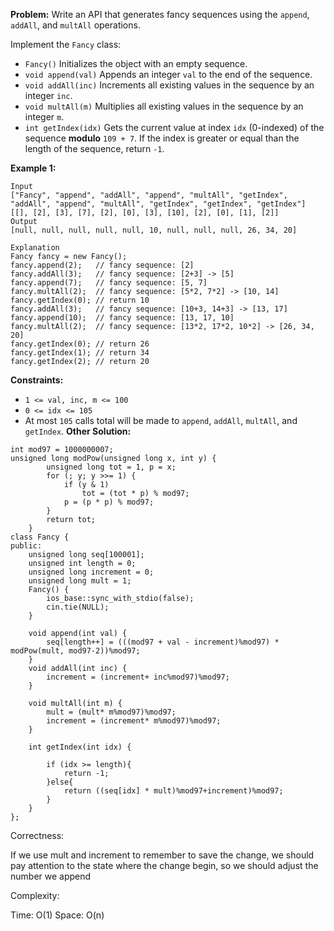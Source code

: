 **Problem:**
Write an API that generates fancy sequences using the `append`, `addAll`, and `multAll` operations.

Implement the `Fancy` class:

- `Fancy()` Initializes the object with an empty sequence.
- `void append(val)` Appends an integer `val` to the end of the sequence.
- `void addAll(inc)` Increments all existing values in the sequence by an integer `inc`.
- `void multAll(m)` Multiplies all existing values in the sequence by an integer `m`.
- `int getIndex(idx)` Gets the current value at index `idx` (0-indexed) of the sequence **modulo** `109 + 7`. If the index is greater or equal than the length of the sequence, return `-1`.

 

**Example 1:**

```
Input
["Fancy", "append", "addAll", "append", "multAll", "getIndex", "addAll", "append", "multAll", "getIndex", "getIndex", "getIndex"]
[[], [2], [3], [7], [2], [0], [3], [10], [2], [0], [1], [2]]
Output
[null, null, null, null, null, 10, null, null, null, 26, 34, 20]

Explanation
Fancy fancy = new Fancy();
fancy.append(2);   // fancy sequence: [2]
fancy.addAll(3);   // fancy sequence: [2+3] -> [5]
fancy.append(7);   // fancy sequence: [5, 7]
fancy.multAll(2);  // fancy sequence: [5*2, 7*2] -> [10, 14]
fancy.getIndex(0); // return 10
fancy.addAll(3);   // fancy sequence: [10+3, 14+3] -> [13, 17]
fancy.append(10);  // fancy sequence: [13, 17, 10]
fancy.multAll(2);  // fancy sequence: [13*2, 17*2, 10*2] -> [26, 34, 20]
fancy.getIndex(0); // return 26
fancy.getIndex(1); // return 34
fancy.getIndex(2); // return 20
```

 

**Constraints:**

- `1 <= val, inc, m <= 100`
- `0 <= idx <= 105`
- At most `105` calls total will be made to `append`, `addAll`, `multAll`, and `getIndex`.
**Other Solution:**
```
int mod97 = 1000000007;
unsigned long modPow(unsigned long x, int y) {
        unsigned long tot = 1, p = x;
        for (; y; y >>= 1) {
            if (y & 1)
                tot = (tot * p) % mod97;
            p = (p * p) % mod97;
        }
        return tot;
    }
class Fancy {
public:
    unsigned long seq[100001];
    unsigned int length = 0;
    unsigned long increment = 0;
    unsigned long mult = 1;
    Fancy() {
        ios_base::sync_with_stdio(false);
        cin.tie(NULL);
    }
    
    void append(int val) {
        seq[length++] = (((mod97 + val - increment)%mod97) * modPow(mult, mod97-2))%mod97;
    }
    void addAll(int inc) {
        increment = (increment+ inc%mod97)%mod97;
    }
    
    void multAll(int m) {
        mult = (mult* m%mod97)%mod97;
        increment = (increment* m%mod97)%mod97;
    }
    
    int getIndex(int idx) {
        
        if (idx >= length){
            return -1;
        }else{
            return ((seq[idx] * mult)%mod97+increment)%mod97;
        }
    }
};
```
Correctness:

If we use mult and increment to remember to save the change, we should pay attention to the state where the change begin, so we should adjust the number we append

Complexity:

Time: O(1)
Space: O(n)
